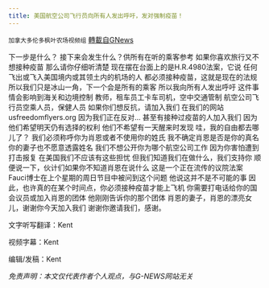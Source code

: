 ```yaml
---
title: 美国航空公司飞行员向所有人发出呼吁，发对强制疫苗！
---
```

`加拿大多伦多枫叶农场视频组` [轉載自GNews](https://gnews.org/zh-hans/1600582/)

下一步是什么？
接下来会发生什么？供所有在听的乘客参考
如果你喜欢旅行又不想接种疫苗
那么请你仔细听清楚
现在摆在台面上的是H.R.4980法案，它说
任何飞出或飞入美国境内或其领土内的机场的人
都必须接种疫苗，这就是现在的法规
所以我们只是冰山一角，下一个会是所有的乘客
所以我向所有人发出呼吁
这件事情会影响到海关和边境控制
教师，租车员工卡车司机，空中交通管制
航空公司飞行员空乘人员，保健人员
如果你们想反抗，请加入我们
在我们的网站usfreedomflyers.org
因为我们正在反对…
甚至有接种过疫苗的人加入我们
因为他们希望明天仍有选择的权利
他们不希望有一天醒来时发现
哇，我的自由都去哪儿了？
我们必须称呼你为肖恩或者不使用你的姓氏
我不确定肖恩是否是你的真名
你的妻子也不愿意透露姓名
我们不想公开你为哪个航空公司工作
因为你害怕遭到打击报复
在美国我们不应该有这些担忧
但我们知道我们在做什么，我们支持你
顺便说一下，伙计们如果你不知道肖恩在说什么
这是一个正在流传的议院法案
Fauci博士在上个星期的周日节目中被问到这个问题
他说这并不是不可能的事
因此，也许真的在某个时间点，你必须接种疫苗才能上飞机
你需要打电话给你的国会议员或加入肖恩的团体
他刚刚告诉你的那个团体
肖恩的妻子，肖恩的漂亮女儿，谢谢你今天加入我们
谢谢你邀请我们，感谢。

文字听写翻译：Kent

视频字幕：Kent

编辑/发稿：Kent

*免责声明：本文仅代表作者个人观点，与G-NEWS网站无关*
